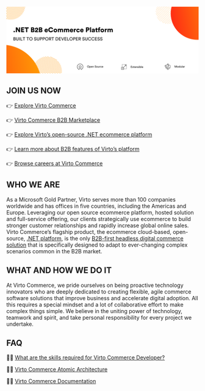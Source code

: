 
![image](./Virto%20Commerce%20.NET%20eCommerce%20Platform.png)

## JOIN US NOW
👉 [Explore Virto Commerce](https://virtocommerce.com/)

👉 [Virto Commerce B2B Marketplace](https://virtocommerce.com/solutions/marketplace)

👉 [Explore Virto’s open-source .NET ecommerce platform](https://virtocommerce.com/microsoft-ecommerce-platform)

👉 [Learn more about B2B features of Virto’s platform](https://virtocommerce.com/b2b-ecommerce-platform)

👉 [Browse careers at Virto Commerce](https://virtocommerce.com/career)

## WHO WE ARE
As a Microsoft Gold Partner, Virto serves more than 100 companies worldwide and has offices in five countries, including the Americas and Europe. Leveraging our open source ecommerce platform, hosted solution and full-service offering, our clients strategically use ecommerce to build stronger customer relationships and rapidly increase global online sales. Virto Commerce’s flagship product, the ecommerce cloud-based, open-source, [.NET platform](https://virtocommerce.com/microsoft-ecommerce-platform), is the only [B2B-first headless digital commerce solution](https://virtocommerce.com/headless-ecommerce) that is specifically designed to adapt to ever-changing complex scenarios common in the B2B market. 

## WHAT AND HOW WE DO IT
At Virto Commerce, we pride ourselves on being proactive technology innovators who are deeply dedicated to creating flexible, agile commerce software solutions that improve business and accelerate digital adoption. All this requires a special mindset and a lot of collaborative effort to make complex things simple. We believe in the uniting power of technology, teamwork and spirit, and take personal responsibility for every project we undertake.

## FAQ
👨‍💻 [What are the skills required for Virto Commerce Developer?](https://www.virtocommerce.org/t/what-are-the-skills-required-for-an-virto-commerce-developer/90)

👨‍💻 [Virto Commerce Atomic Architecture](https://www.virtocommerce.org/t/virto-commerce-atomic-architecture-in-actions/408)

👨‍💻 [Virto Commerce Documentation](https://docs.virtocommerce.org/) 
